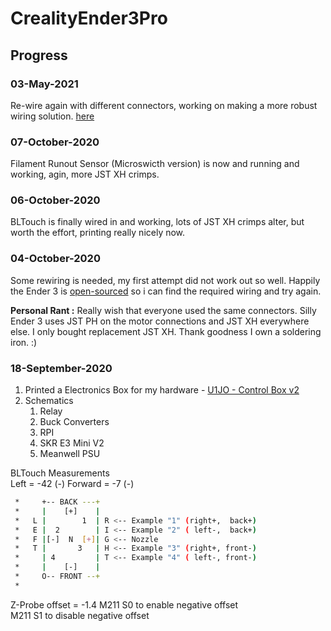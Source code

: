 # CrealityEnder3Pro

## Progress

### 03-May-2021  

Re-wire again with different connectors, working on making a more robust wiring solution. [here](https://github.com/fskelly/CrealityEnder3Pro/blob/master/progress/rewire.md)

### 07-October-2020  

Filament Runout Sensor (Microswicth version) is now and running and working, agin, more JST XH crimps.

### 06-October-2020  

BLTouch is finally wired in and working, lots of JST XH crimps alter, but worth the effort, printing really nicely now.

### 04-October-2020

Some rewiring is needed, my first attempt did not work out so well. Happily the Ender 3 is [open-sourced](https://github.com/Creality3DPrinting/Ender-3) so i can find the required wiring and try again.  

**Personal Rant :** Really wish that everyone used the same connectors. Silly Ender 3 uses JST PH on the motor connections and JST XH everywhere else. I only bought replacement JST XH. Thank goodness I own a soldering iron. :)

### 18-September-2020

1. Printed a Electronics Box for my hardware - [U1JO - Control Box v2](https://www.thingiverse.com/thing:4194627)
2. Schematics
   1. Relay
   2. Buck Converters
   3. RPI
   4. SKR E3 Mini V2
   5. Meanwell PSU

BLTouch Measurements  
Left = -42 (-)
Forward = -7 (-)

```bash
 *     +-- BACK ---+
 *     |    [+]    |
 *   L |        1  | R <-- Example "1" (right+,  back+)
 *   E |  2        | I <-- Example "2" ( left-,  back+)
 *   F |[-]  N  [+]| G <-- Nozzle
 *   T |       3   | H <-- Example "3" (right+, front-)
 *     | 4         | T <-- Example "4" ( left-, front-)
 *     |    [-]    |
 *     O-- FRONT --+
 *
 ```

Z-Probe offset = -1.4
M211 S0 to enable negative offset  
M211 S1 to disable negative offset
